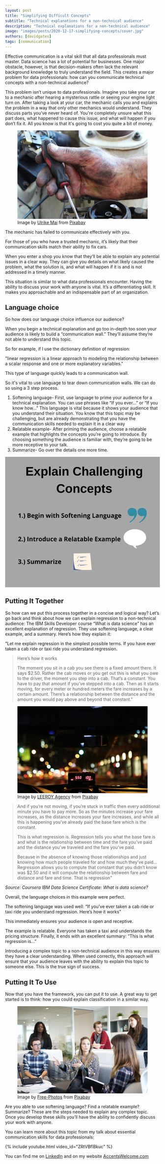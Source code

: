 ```yaml
---
layout: post
title: "Simplifying Difficult Concepts"
subtitle: "Technical explanations for a non-technical audience"
description: "Technical explanations for a non-technical audience"
image: "images/posts/2020-12-17-simplifying-concepts/cover.jpg"
authors: [davidgates]
tags: [communication]
---
```


Effective communication is a vital skill that all data professionals must master. Data
science has a lot of potential for businesses. One major obstacle, however, is that
decision-makers often lack the relevant background knowledge to truly understand the field.
This creates a major problem for data professionals: how can you communicate technical
concepts with a non-technical audience?

<!-- more -->

This problem isn’t unique to data professionals. Imagine you take your car to a mechanic
after hearing a mysterious rattle or seeing your engine light turn on. After taking a look at your
car, the mechanic calls you and explains the problem in a way that only other mechanics would
understand. They discuss parts you’ve never heard of. You're completely unsure what this part
does, what happened to cause this issue, and what will happen if you don’t fix it. All you know
is that it's going to cost you quite a bit of money.

<figure>
<img src="/images/posts/2020-12-17-simplifying-concepts/hand.jpg" />
<figcaption>
Image by <a href="https://pixabay.com/users/counselling-440107/?utm_source=link-attribution&amp;utm_medium=referral&amp;utm_campaign=image&amp;utm_content=707699">Ulrike Mai</a> from <a href="https://pixabay.com/?utm_source=link-attribution&amp;utm_medium=referral&amp;utm_campaign=image&amp;utm_content=707699">Pixabay</a>
</figcaption>
</figure>



The mechanic has failed to communicate effectively with you.

For those of you who have a trusted mechanic, it’s likely that their communication skills match
their ability to fix cars.

When you enter a shop you know that they’ll be able to explain any potential issues in a clear
way. They can give you details on what likely caused the problem, what the solution is, and
what will happen if it is and is not addressed in a timely manner.

This situation is similar to what data professionals encounter. Having the ability to discuss your
work with anyone is vital. It’s a differentiating skill. It makes you approachable and an
indispensable part of an organization.

## Language choice

So how does our language choice influence our audience?

When you begin a technical explanation and go too in-depth too soon your audience is likely to
build a “communication wall.” They’ll assume they’re not able to understand this topic.

So for example, if I use the dictionary definition of regression:

"linear regression is a linear approach to modeling the relationship between a scalar response
and one or more explanatory variables."

This type of language quickly leads to a communication wall.

So it's vital to use language to tear down communication walls. We can do so using a 3 step
process.

1. Softening language- First, use language to prime your audience for a technical explanation. You can use phrases like “If you ever...” or “If you know how...” This language is vital because it shows your audience that you understand their situation. You know that this topic may be challenging, but are already demonstrating that you have the communication skills needed to explain it in a clear way
2. Relatable example- After priming the audience, choose a relatable example that highlights the concepts you’re going to introduce. By choosing something the audience is familiar with, they’re going to be more receptive to your talk.
3. Summarize- Go over the details one more time.

<img src="/images/posts/2020-12-17-simplifying-concepts/summary-explanation.png" />

## Putting It Together

So how can we put this process together in a concise and logical way? Let’s go back and think
about how we can explain regression to a non-technical audience:
The IBM Skills Developer course “What is data science” has an excellent explanation of
regression. They use softening language, a clear example, and a summary. Here’s how they
explain it:


"Let me explain regression in the simplest possible terms. If you have ever taken a cab ride or
taxi ride you understand regression.

> Here’s how it works
> 
> The moment you sit in a cab you see there is a fixed amount there. It says $2.50. Rather the
> cab moves or you get out this is what you owe to the driver, the moment you step into a cab.
> That’s a constant. You have to pay that amount if you’ve stepped into a cab.
> Then as it starts moving, for every meter or hundred meters the fare increases by a certain
> amount. There’s a relationship between the distance and the amount you would pay above and
> beyond that constant."

<figure>
<img src="/images/posts/2020-12-17-simplifying-concepts/taxi.jpg" />
<figcaption>
Image by <a href="https://pixabay.com/users/life-of-pix-364018/?utm_source=link-attribution&amp;utm_medium=referral&amp;utm_campaign=image&amp;utm_content=498437">LEEROY Agency</a> from <a href="https://pixabay.com/?utm_source=link-attribution&amp;utm_medium=referral&amp;utm_campaign=image&amp;utm_content=498437">Pixabay</a>
</figcaption>
</figure>


> And if you’re not moving, if you’re stuck in traffic then every additional minute you have to pay
> more. So as the minutes increase your fare increases, as the distance increases your fare
> increases, and while all this is happening you’ve already paid the base fare which is the
> constant.
> 
> This is what regression is. Regression tells you what the base fare is and what is the
> relationship between time and the fare you’ve paid and the distance you’ve traveled and the fare
> you’ve paid.
> 
> Because in the absence of knowing those relationships and just knowing how much people
> traveled for and how much they’ve paid... Regression allows you to compute that constant
> that you didn’t know was $2.50 and it will compute the relationship between fare and distance
> and fare and time. That is regression"

_Source: Coursera IBM Data Science Certificate: What is data science?_

Overall, the language choices in this example were perfect.

The softening language was used well: “If you’ve ever taken a cab ride or taxi ride you
understand regression. Here’s how it works”

This immediately ensures your audience is open and receptive.

The example is relatable. Everyone has taken a taxi and understands the pricing structure.
Finally, it ends with an excellent summary: “This is what regression is...”

Introducing a complex topic to a non-technical audience in this way ensures they have a clear
understanding. When used correctly, this approach will ensure that your audience leaves with
the ability to explain this topic to someone else. This is the true sign of success.

## Putting It To Use

Now that you have the framework, you can put it to use. A great way to get started is to think:
how you could explain classification in a similar way.

<figure>
<img src="/images/posts/2020-12-17-simplifying-concepts/workplace.jpg" />
<figcaption>
Image by <a href="https://pixabay.com/photos/?utm_source=link-attribution&amp;utm_medium=referral&amp;utm_campaign=image&amp;utm_content=1245776">Free-Photos</a> from <a href="https://pixabay.com/?utm_source=link-attribution&amp;utm_medium=referral&amp;utm_campaign=image&amp;utm_content=1245776">Pixabay</a>
</figcaption>
</figure>


Are you able to use softening language? Find a relatable example? Summarize? These are the
steps needed to explain any complex topic. Once you develop these skills you’ll have the ability
to confidently discuss your work with anyone.

<div class="article-divider"></div>

You can learn more about this topic from my talk about essential communication skills for
data professionals:

{% include youtube.html video_id="ZRtVBflBkuc" %}

You can find me on [LinkedIn](https://www.linkedin.com/in/david-gates-a84750b/) and
on my website [AccentsWelcome.com](https://www.accentswelcome.com/)